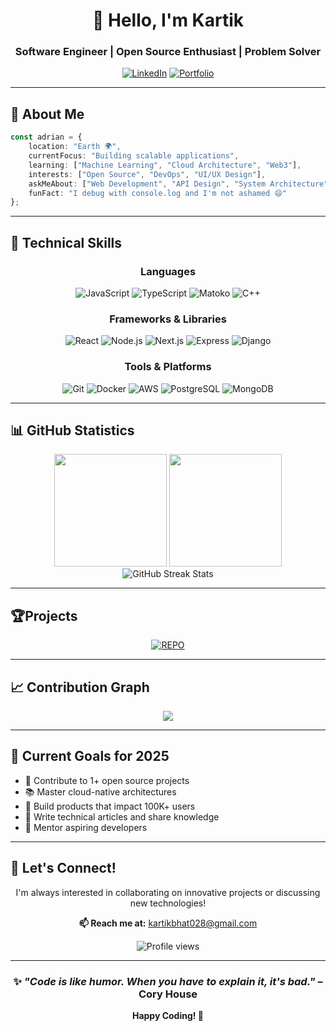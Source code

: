 <div align="center">

# 👋 Hello, I'm Kartik

### Software Engineer | Open Source Enthusiast | Problem Solver

[![LinkedIn](https://img.shields.io/badge/-LinkedIn-0077B5?style=for-the-badge&logo=linkedin&logoColor=white)](https://www.linkedin.com/in/kartik-bhat-/)
[![Portfolio](https://img.shields.io/badge/-Portfolio-000000?style=for-the-badge&logo=safari&logoColor=white)](https://yourportfolio.com)

</div>

---

## 🚀 About Me

```typescript
const adrian = {
    location: "Earth 🌍",
    currentFocus: "Building scalable applications",
    learning: ["Machine Learning", "Cloud Architecture", "Web3"],
    interests: ["Open Source", "DevOps", "UI/UX Design"],
    askMeAbout: ["Web Development", "API Design", "System Architecture"],
    funFact: "I debug with console.log and I'm not ashamed 😄"
};
```

---

## 💼 Technical Skills

<div align="center">

### Languages
![JavaScript](https://img.shields.io/badge/-JavaScript-F7DF1E?style=flat-square&logo=javascript&logoColor=black)
![TypeScript](https://img.shields.io/badge/-TypeScript-3178C6?style=flat-square&logo=typescript&logoColor=white)
![Matoko](https://img.shields.io/badge/-Python-3776AB?style=flat-square&logo=python&logoColor=white)
![C++](https://img.shields.io/badge/-Java-007396?style=flat-square&logo=java&logoColor=white)


### Frameworks & Libraries
![React](https://img.shields.io/badge/-React-61DAFB?style=flat-square&logo=react&logoColor=black)
![Node.js](https://img.shields.io/badge/-Node.js-339933?style=flat-square&logo=node.js&logoColor=white)
![Next.js](https://img.shields.io/badge/-Next.js-000000?style=flat-square&logo=next.js&logoColor=white)
![Express](https://img.shields.io/badge/-Express-000000?style=flat-square&logo=express&logoColor=white)
![Django](https://img.shields.io/badge/-Django-092E20?style=flat-square&logo=django&logoColor=white)

### Tools & Platforms
![Git](https://img.shields.io/badge/-Git-F05032?style=flat-square&logo=git&logoColor=white)
![Docker](https://img.shields.io/badge/-Docker-2496ED?style=flat-square&logo=docker&logoColor=white)
![AWS](https://img.shields.io/badge/-AWS-232F3E?style=flat-square&logo=amazon-aws&logoColor=white)
![PostgreSQL](https://img.shields.io/badge/-PostgreSQL-4169E1?style=flat-square&logo=postgresql&logoColor=white)
![MongoDB](https://img.shields.io/badge/-MongoDB-47A248?style=flat-square&logo=mongodb&logoColor=white)

</div>

---

## 📊 GitHub Statistics

<div align="center">
  <img height="180em" src="https://github-readme-stats.vercel.app/api?username=adrianYT028&show_icons=true&theme=radical&include_all_commits=true&count_private=true"/>
  <img height="180em" src="https://github-readme-stats.vercel.app/api/top-langs/?username=adrianYT028&layout=compact&langs_count=8&theme=radical"/>
</div>

<div align="center">
  <img src="https://github-readme-streak-stats.herokuapp.com/?user=adrianYT028&theme=radical" alt="GitHub Streak Stats" />
</div>

---

## 🏆Projects

<div align="center">

[![REPO](https://github-readme-stats.vercel.app/api/pin/?username=adrianYT028&repo=your-repo-name&theme=radical)](https://github.com/adrianYT028/)


</div>

---

## 📈 Contribution Graph

<div align="center">
  <img src="https://github-readme-activity-graph.vercel.app/graph?username=adrianYT028&theme=react-dark&hide_border=true&area=true" />
</div>

---

## 🎯 Current Goals for 2025

- 🔨 Contribute to 1+ open source projects
- 📚 Master cloud-native architectures
- 🌟 Build products that impact 100K+ users
- 📝 Write technical articles and share knowledge
- 🤝 Mentor aspiring developers

---

## 💬 Let's Connect!

<div align="center">

I'm always interested in collaborating on innovative projects or discussing new technologies!

**📫 Reach me at:** [kartikbhat028@gmail.com](mailto:kartikbhat028@gmail.com)

<img src="https://komarev.com/ghpvc/?username=adrianYT028&color=blueviolet&style=flat-square&label=Profile+Views" alt="Profile views" />

</div>

---

<div align="center">
  
### ✨ *"Code is like humor. When you have to explain it, it's bad."* – Cory House

**Happy Coding! 🚀**

</div>

